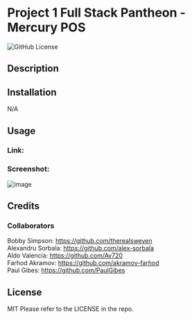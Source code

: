 # Project 1 Full Stack Pantheon - Mercury POS

![GitHub License](https://img.shields.io/badge/License-MIT-blue)

## Description

## Installation

N/A

## Usage

### Link:

### Screenshot:

![image]()

## Credits

### Collaborators

Bobby Simpson: https://github.com/therealsweven <br>
Alexandru Sorbala: https://github.com/alex-sorbala <br>
Aldo Valencia: https://github.com/Av720 <br>
Farhod Akramov: https://github.com/akramov-farhod <br>
Paul Gibes: https://github.com/PaulGibes <br>

## License

MIT
Please refer to the LICENSE in the repo.
